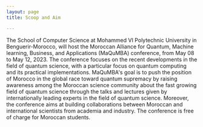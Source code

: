 ```yaml
---
layout: page
title: Scoop and Aim

---
```

The School of Computer Science at Mohammed VI Polytechnic University in Benguerir-Morocco, will host the Moroccan Alliance for Quantum, Machine learning, Business, and Applications (MaQuMBA) conference, from May 08 to May 12, 2023. The conference focuses on the recent developments in the field of quantum science, with a particular focus on quantum computing and its practical implementations. MaQuMBA's goal is to push the position of Morocco in the global race toward quantum supremacy by raising awareness among the Moroccan science community about the fast growing field of quantum science through the talks and lectures given by internationally leading experts in the field of quantum science. Moreover, the conference aims at building collaborations between  Moroccan and international scientists from academia and industry. The conference is free of charge for Moroccan students.

